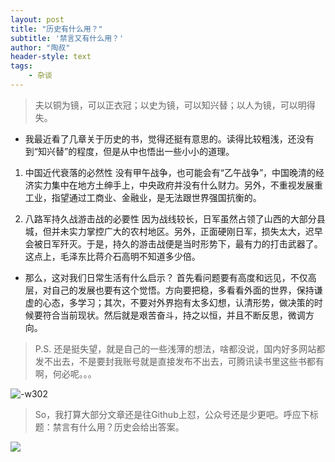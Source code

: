 ```yaml
---
layout: post
title: "历史有什么用？"
subtitle: '禁言又有什么用？'
author: "陶叔"
header-style: text
tags:
    - 杂谈
---
```


> 夫以铜为镜，可以正衣冠；以史为镜，可以知兴替；以人为镜，可以明得失。

- 我最近看了几章关于历史的书，觉得还挺有意思的。读得比较粗浅，还没有到“知兴替”的程度，但是从中也悟出一些小小的道理。

1. 中国近代衰落的必然性
没有甲午战争，也可能会有“乙午战争”，中国晚清的经济实力集中在地方土绅手上，中央政府并没有什么财力。另外，不重视发展重工业，指望通过工商业、金融业，是无法跟世界强国抗衡的。

2. 八路军持久战游击战的必要性
因为战线较长，日军虽然占领了山西的大部分县城，但并未实力掌控广大的农村地区。另外，正面硬刚日军，损失太大，迟早会被日军歼灭。于是，持久的游击战便是当时形势下，最有力的打击武器了。这点上，毛泽东比蒋介石高明不知道多少倍。

- 那么，这对我们日常生活有什么启示？
首先看问题要有高度和远见，不仅高层，对自己的发展也要有这个觉悟。方向要把稳，多看看外面的世界，保持谦虚的心态，多学习；其次，不要对外界抱有太多幻想，认清形势，做决策的时候要符合当前现状。然后就是艰苦奋斗，持之以恒，并且不断反思，微调方向。

> P.S. 还是挺失望，就是自己的一些浅薄的想法，啥都没说，国内好多网站都发不出去，不是要封我账号就是直接发布不出去，可腾讯读书里这些书都有啊，何必呢。。。

![-w302](https://tjj006-1302037511.cos.ap-shanghai.myqcloud.com/2020/05/17/15896850234359.jpg)

> So，我打算大部分文章还是往Github上怼，公众号还是少更吧。呼应下标题：禁言有什么用？历史会给出答案。

![](https://tjj006-1302037511.cos.ap-shanghai.myqcloud.com/2020/05/17/15896849586828.jpg)
